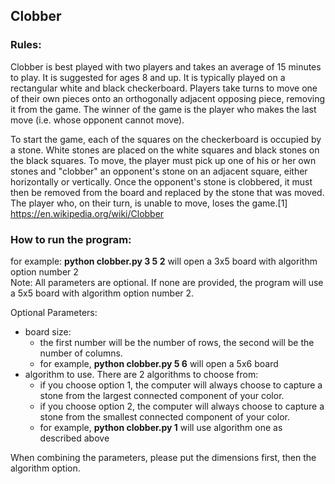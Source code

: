 ## Clobber

### Rules:
Clobber is best played with two players and takes an average of 15 minutes to play. It is suggested for ages 8 and up. It is typically played on a rectangular white and black checkerboard. Players take turns to move one of their own pieces onto an orthogonally adjacent opposing piece, removing it from the game. The winner of the game is the player who makes the last move (i.e. whose opponent cannot move).

To start the game, each of the squares on the checkerboard is occupied by a stone. White stones are placed on the white squares and black stones on the black squares. To move, the player must pick up one of his or her own stones and "clobber" an opponent's stone on an adjacent square, either horizontally or vertically. Once the opponent's stone is clobbered, it must then be removed from the board and replaced by the stone that was moved. The player who, on their turn, is unable to move, loses the game.[1]
https://en.wikipedia.org/wiki/Clobber

### How to run the program: 
for example: **python clobber.py 3 5 2** will open a 3x5 board with algorithm option number 2  
Note: All parameters are optional. If none are provided, the program will use a 5x5 board with algorithm option number 2.   

Optional Parameters:   
- board size:
  - the first number will be the number of rows, the second will be the number of columns.    
  - for example, **python clobber.py 5 6** will open a 5x6 board
- algorithm to use. There are 2 algorithms to choose from: 
  - if you choose option 1, the computer will always choose to capture a stone from the largest connected component of your color.  
  - if you choose option 2, the computer will always choose to capture a stone from the smallest connected component of your color. 
  - for example, **python clobber.py 1** will use algorithm one as described above  
  
When combining the parameters, please put the dimensions first, then the algorithm option. 
